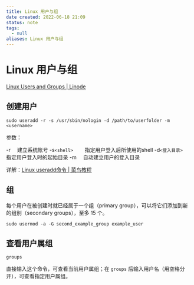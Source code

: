 ```yaml
---
title: Linux 用户与组
date created: 2022-06-18 21:09
status: note
tags:
  - null
aliases: Linux 用户与组
---
```

# Linux 用户与组

[Linux Users and Groups | Linode](https://www.linode.com/docs/guides/linux-users-and-groups/)
## 创建用户
```
sudo useradd -r -s /usr/sbin/nologin -d /path/to/userfolder -m <username>
```

参数：

-r 　建立系统帐号
-s`<shell>`　 　指定用户登入后所使用的shell
-d`<登入目录>` 　指定用户登入时的起始目录
-m 　自动建立用户的登入目录

详解：[Linux useradd命令 | 菜鸟教程](https://www.runoob.com/linux/linux-comm-useradd.html)

## 组
每个用户在被创建时就已经属于一个组（primary group），可以将它们添加到新的组别（secondary groups），至多 15 个。

```
sudo usermod -a -G second_example_group example_user
```

## 查看用户属组

`groups`

直接输入这个命令，可查看当前用户属组；在 `groups` 后输入用户名（用空格分开），可查看指定用户属组。

